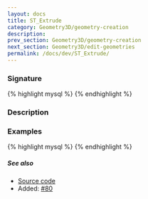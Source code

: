 ```yaml
---
layout: docs
title: ST_Extrude
category: Geometry3D/geometry-creation
description: 
prev_section: Geometry3D/geometry-creation
next_section: Geometry3D/edit-geometries
permalink: /docs/dev/ST_Extrude/
---
```


### Signature

{% highlight mysql %}
{% endhighlight %}

### Description

### Examples

{% highlight mysql %}
{% endhighlight %}

##### See also

* <a href="https://github.com/irstv/H2GIS/blob/master/h2spatial-ext/src/main/java/org/h2gis/h2spatialext/function/spatial/create/ST_Extrude.java" target="_blank">Source code</a>
* Added: <a href="https://github.com/irstv/H2GIS/pull/80" target="_blank">#80</a>
